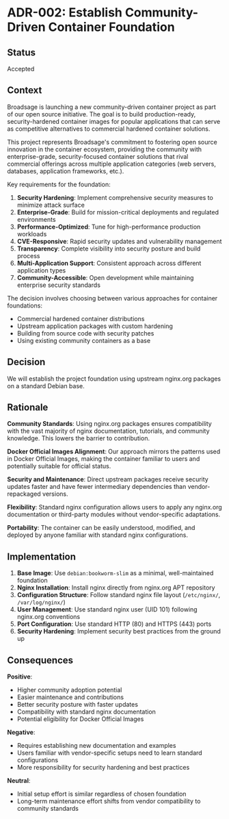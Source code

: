 <!--
SPDX-FileCopyrightText: Copyright (c) 2025 Broadsage <opensource@broadsage.com>

SPDX-License-Identifier: Apache-2.0
-->

# ADR-002: Establish Community-Driven Container Foundation

## Status

Accepted

## Context

Broadsage is launching a new community-driven container project as part of our open source initiative. The goal is to build production-ready, security-hardened container images for popular applications that can serve as competitive alternatives to commercial hardened container solutions.

This project represents Broadsage's commitment to fostering open source innovation in the container ecosystem, providing the community with enterprise-grade, security-focused container solutions that rival commercial offerings across multiple application categories (web servers, databases, application frameworks, etc.).

Key requirements for the foundation:

1. **Security Hardening**: Implement comprehensive security measures to minimize attack surface
2. **Enterprise-Grade**: Build for mission-critical deployments and regulated environments  
3. **Performance-Optimized**: Tune for high-performance production workloads
4. **CVE-Responsive**: Rapid security updates and vulnerability management
5. **Transparency**: Complete visibility into security posture and build process
6. **Multi-Application Support**: Consistent approach across different application types
7. **Community-Accessible**: Open development while maintaining enterprise security standards

The decision involves choosing between various approaches for container foundations:

- Commercial hardened container distributions
- Upstream application packages with custom hardening
- Building from source code with security patches
- Using existing community containers as a base

## Decision

We will establish the project foundation using upstream nginx.org packages on a standard Debian base.

## Rationale

**Community Standards**: Using nginx.org packages ensures compatibility with the vast majority of nginx documentation, tutorials, and community knowledge. This lowers the barrier to contribution.

**Docker Official Images Alignment**: Our approach mirrors the patterns used in Docker Official Images, making the container familiar to users and potentially suitable for official status.

**Security and Maintenance**: Direct upstream packages receive security updates faster and have fewer intermediary dependencies than vendor-repackaged versions.

**Flexibility**: Standard nginx configuration allows users to apply any nginx.org documentation or third-party modules without vendor-specific adaptations.

**Portability**: The container can be easily understood, modified, and deployed by anyone familiar with standard nginx configurations.

## Implementation

1. **Base Image**: Use `debian:bookworm-slim` as a minimal, well-maintained foundation
2. **Nginx Installation**: Install nginx directly from nginx.org APT repository
3. **Configuration Structure**: Follow standard nginx file layout (`/etc/nginx/`, `/var/log/nginx/`)
4. **User Management**: Use standard nginx user (UID 101) following nginx.org conventions
5. **Port Configuration**: Use standard HTTP (80) and HTTPS (443) ports
6. **Security Hardening**: Implement security best practices from the ground up

## Consequences

**Positive**:

- Higher community adoption potential
- Easier maintenance and contributions
- Better security posture with faster updates
- Compatibility with standard nginx documentation
- Potential eligibility for Docker Official Images

**Negative**:

- Requires establishing new documentation and examples
- Users familiar with vendor-specific setups need to learn standard configurations
- More responsibility for security hardening and best practices

**Neutral**:

- Initial setup effort is similar regardless of chosen foundation
- Long-term maintenance effort shifts from vendor compatibility to community standards
